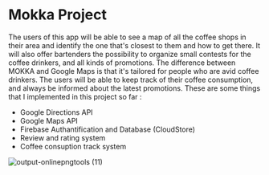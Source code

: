 # Mokka Project 

   The users of this app will be able to see a map of all the
coffee shops in their area and identify the one that's closest to them and
how to get there. It will also offer bartenders the possibility to organize
small contests for the coffee drinkers, and all kinds of promotions. The
difference between MOKKA and Google Maps is that it's tailored for people
who are avid coffee drinkers. The users will be able to keep track of their
coffee consumption, and always be informed about the latest promotions. 
These are some things that I implemented in this project so far :
 - Google Directions API
 - Google Maps API
 - Firebase Authantification and Database (CloudStore)
 - Review and rating system
 - Coffee consuption track system

![output-onlinepngtools (11)](https://user-images.githubusercontent.com/53866394/66714786-fbc66680-edc3-11e9-842b-246f9e049b1f.png)







